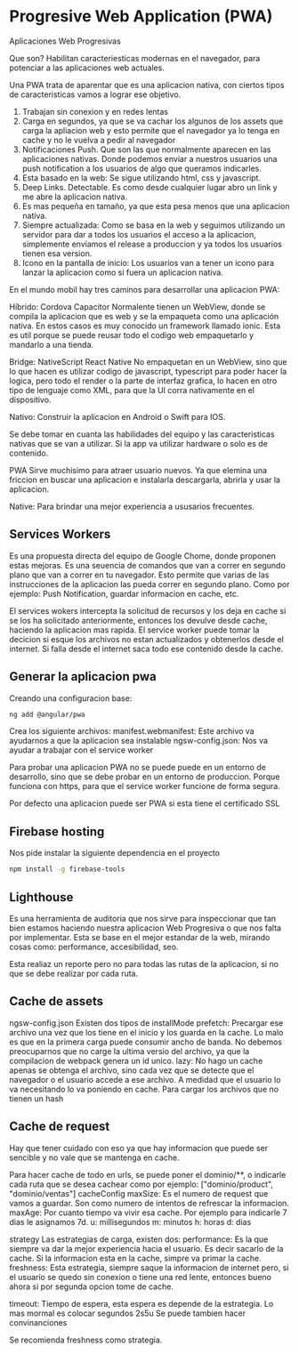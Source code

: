 # Progresive Web Application (PWA)
Aplicaciones Web Progresivas

Que son?
Habilitan caracteriesticas modernas en el navegador, para potenciar a las aplicaciones web
actuales.

Una PWA trata de aparentar que es una aplicacion nativa, con ciertos tipos de caracteristicas
vamos a lograr ese objetivo.
1) Trabajan sin conexion y en redes lentas
2) Carga en segundos, ya que se va cachar los algunos de los assets que carga la apliacion web y esto permite
que el navegador ya lo tenga en cache y no le vuelva a pedir al navegador
3) Notificaciones Push. Que son las que normalmente aparecen en las aplicaciones nativas. Donde podemos
enviar a nuestros usuarios una push notification a los usuarios de algo que queramos indicarles.
4) Esta basado en la web: Se sigue utilizando html, css y javascript.
5) Deep Links. Detectable. Es como desde cualquier lugar abro un link y me abre la aplicacion nativa.
6) Es mas pequeña en tamaño, ya que esta pesa menos que una aplicacion nativa.
7) Siempre actualizada: Como se basa en la web y seguimos utilizando un servidor para dar a todos los usuarios
el acceso a la aplicacion, simplemente enviamos el release a produccion y ya todos los usuarios tienen esa
version.
8) Icono en la pantalla de inicio: Los usuarios van a tener un icono para lanzar la aplicacion como si
fuera un aplicacion nativa.

En el mundo mobil hay tres caminos para desarrollar una aplicacion
PWA:

Híbrido:
Cordova
Capacitor
Normalente tienen un WebView, donde se compila la aplicacion que es web y se la empaqueta como una aplicación
nativa. En estos casos es muy conocido un framework llamado ionic.
Esta es util porque se puede reusar todo el codigo web empaquetarlo y mandarlo a una tienda.

Bridge:
NativeScript
React Native
No empaquetan en un WebView, sino que lo que hacen es utilizar codigo de javascript, typescript para poder
hacer la logica, pero todo el render o la parte de interfaz grafica, lo hacen en otro tipo de lenguaje
como XML, para que la UI corra nativamente en el dispositivo.

Nativo:
Construir la aplicacion en Android o Swift para IOS.

Se debe tomar en cuanta las habilidades del equipo y las caracteristicas nativas que se van a utilizar.
Si la app va utilizar hardware o solo es de contenido.

PWA Sirve muchisimo para atraer usuario nuevos. Ya que elemina una friccion en buscar una aplicacion e instalarla
descargarla, abrirla y usar la aplicacion.

Native: Para brindar una mejor experiencia a ususarios frecuentes.

## Services Workers

Es una propuesta directa del equipo de Google Chome, donde proponen estas mejoras.
Es una seuencia de comandos que van a correr en segundo plano que van a correr en tu navegador. Esto permite
que varias de las instrucciones de la aplicacion las pueda correr en segundo plano. Como por ejemplo:
Push Notification, guardar informacion en cache, etc.

El services wokers intercepta la solicitud de recursos y los deja en cache si se los ha solicitado anteriormente,
entonces los devulve desde cache, haciendo la aplicacion mas rapida. El service worker puede tomar la decicion
si esque los archivos no estan actualizados y obtenerlos desde el internet. Si falla desde el internet
saca todo ese contenido desde la cache.

## Generar la aplicacion pwa

Creando una configuracion base:
```bash
ng add @angular/pwa
```

Crea los siguiente archivos:
manifest.webmanifest: Este archivo va ayudarnos a que la aplicacion sea instalable
ngsw-config.json: Nos va ayudar a trabajar con el service worker

Para probar una aplicacion PWA no se puede puede en un entorno de desarrollo, sino que se debe probar en un
entorno de produccion. Porque funciona con https, para que el service worker funcione de forma segura.

Por defecto una aplicacion puede ser PWA si esta tiene el certificado SSL

## Firebase hosting

Nos pide instalar la siguiente dependencia en el proyecto
```bash
npm install -g firebase-tools
```

## Lighthouse

Es una herramienta de auditoria que nos sirve para inspeccionar que tan bien estamos haciendo nuestra aplicacion
Web Progresiva o que nos falta por implementar. Esta se base en el mejor estandar de la web, mirando cosas
como: performance, accesibilidad, seo.

Esta realiaz un reporte pero no para todas las rutas de la aplicacion, si no que se debe realizar por cada
ruta.

## Cache de assets

ngsw-config.json
Existen dos tipos de installMode
prefetch: Precargar ese archivo una vez que los tiene en el inicio y los guarda en la cache.
Lo malo es que en la primera carga puede consumir ancho de banda.
No debemos preocuparnos que no carge la ultima versio del archivo, ya que la compilacion de webpack genera
un id unico.
lazy: No hago un cache apenas se obtenga el archivo, sino cada vez que se detecte que el navegador o el usuario
accede a ese archivo. A medidad que el usuario lo va necesitando lo va poniendo en cache.
Para cargar los archivos que no tienen un hash

## Cache de request

Hay que tener cuidado con eso ya que hay informacion que puede ser sencible y no vale que se mantenga en
cache.

Para hacer cache de todo en urls, se puede poner el dominio/**, o indicarle cada ruta que se desea cachear como
por ejemplo: ["dominio/product", "dominio/ventas"]
cacheConfig
maxSize: Es el numero de request que vamos a guardar. Son como numero de intentos de refrescar la informacion.
maxAge: Por cuanto tiempo va vivir esa cache. Por ejemplo para indicarle 7 dias le asignamos 7d.
u: millisegundos
m: minutos
h: horas
d: dias

strategy
Las estrategias de carga, existen dos:
performance: Es la que siempre va dar la mejor experiencia hacia el usuario. Es decir sacarlo de la cache.
Si la informacion esta en la cache, simpre va primar la cache.
freshness: Esta estrategia, siempre saque la informacion de internet pero, si el usuario se quedo sin
conexion o tiene una red lente, entonces bueno ahora si por segunda opcion tome de cache.

timeout: Tiempo de espera, esta espera es depende de la estrategia. Lo mas mormal es colocar segundos
2s5u Se puede tambien hacer convinanciones

Se recomienda freshness como strategia.
